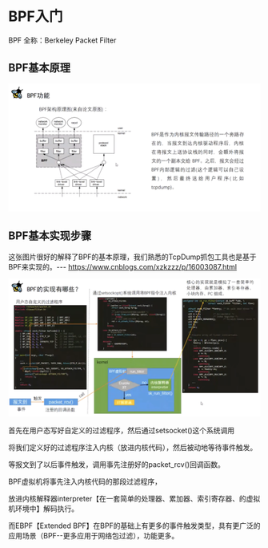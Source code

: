 # BPF入门   

BPF 全称：Berkeley Packet Filter    

## BPF基本原理  

![alt text](image.png)  


## BPF基本实现步骤  

这张图片很好的解释了BPF的基本原理，我们熟悉的TcpDump抓包工具也是基于BPF来实现的。--- https://www.cnblogs.com/xzkzzz/p/16003087.html     

![alt text](image-1.png)    

首先在用户态写好自定义的过滤程序，然后通过setsocket()这个系统调用   

将我们定义好的过滤程序注入内核（放进内核代码），然后被动地等待事件触发。   

等报文到了以后事件触发，调用事先注册好的packet_rcv()回调函数。  

BPF虚拟机将事先注入内核代码的那段过滤程序， 

放进内核解释器interpreter【在一套简单的处理器、累加器、索引寄存器、的虚拟机环境中】解码执行。

而EBPF【Extended BPF】在BPF的基础上有更多的事件触发类型，具有更广泛的应用场景（BPF--更多应用于网络包过滤），功能更多。